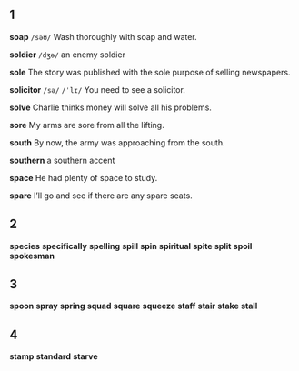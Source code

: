 ## 1
**soap** 
`/səʊ/`
Wash thoroughly with soap and water.

**soldier** 
`/dʒə/`
an enemy soldier

**sole**
The story was published with the sole purpose of selling newspapers.

**solicitor** 
`/sə/` `/ˈlɪ/`
You need to see a solicitor.

**solve** 
Charlie thinks money will solve all his problems.

**sore** 
My arms are sore from all the lifting.

**south** 
By now, the army was approaching from the south.

**southern** 
a southern accent

**space** 
He had plenty of space to study.

**spare** 
I’ll go and see if there are any spare seats.

## 2
**species** 
**specifically** 
**spelling** 
**spill** 
**spin** 
**spiritual** 
**spite** 
**split** 
**spoil** 
**spokesman** 

## 3
**spoon** 
**spray** 
**spring** 
**squad** 
**square** 
**squeeze** 
**staff** 
**stair** 
**stake** 
**stall** 

## 4
**stamp** 
**standard** 
**starve**